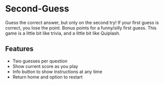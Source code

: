 # Second-Guess

Guess the correct answer, but only on the second try! If your first guess is correct, you lose the point. Bonus points for a funny/silly first guess. This game is a little bit like trivia, and a little bit like Quiplash.

## Features
- Two guesses per question
- Show current score as you play
- Info button to show instructions at any time
- Return home and option to restart
